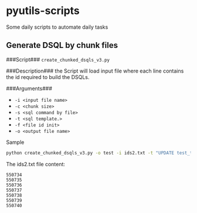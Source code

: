 # pyutils-scripts
Some daily scripts to automate daily tasks


## Generate DSQL by chunk files

###Script###
`create_chunked_dsqls_v3.py`


###Description###
the Script will load input file where each line contains the id required to build the DSQLs.

###Arguments###
  - `-i <input file name>`
  - `-c <chunk size>`
  -  `-s <sql command by file>`
  -  `-t <sql template.>`
  -  `-f <file id init>`
  -  `-o <output file name> `

Sample
``` bash
python create_chunked_dsqls_v3.py -o test -i ids2.txt -t "UPDATE test_table SET\n\t`status` = 'NOT_AVAILABLE'\nWHERE id IN ({});\n\n"

```

The ids2.txt file content:
```
550734
550735
550736
550737
550738
550739
550740
```
